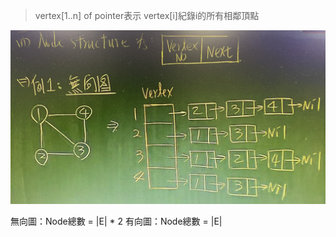 >vertex[1..n]  of pointer表示
>vertex[i]紀錄i的所有相鄰頂點

![400](../img/截圖%202022-10-28%20下午2.42.40.jpg)

無向圖：Node總數 = |E| * 2
有向圖：Node總數 = |E| 